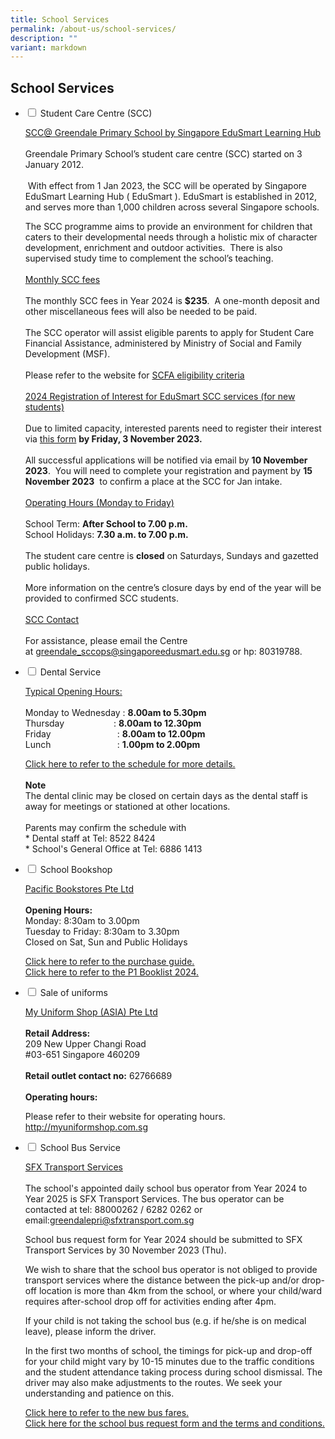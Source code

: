 ```yaml
---
title: School Services
permalink: /about-us/school-services/
description: ""
variant: markdown
---
```

## **School Services**

<ul class="jekyllcodex_accordion">
<li><input id="accordion1" type="checkbox">  
<label for="accordion1">Student Care Centre (SCC)</label><div>  
<p><u>SCC@ Greendale Primary School by Singapore EduSmart Learning Hub</u> 
	<br><br>Greendale Primary School’s student care centre (SCC) started on 3 January 2012.<br><br>&nbsp;With effect from 1 Jan 2023, the SCC will be operated by Singapore EduSmart Learning Hub ( EduSmart ). EduSmart is established in 2012, and serves more than 1,000 children across several Singapore schools.&nbsp;&nbsp;

The SCC programme aims to provide an environment for children that caters to their developmental needs through a holistic mix of character development, enrichment and outdoor activities.&nbsp; There is also supervised study time to complement the school’s teaching.
	<br><br>
	<u>Monthly SCC fees</u>
	<br><br>
	The monthly SCC fees in Year 2024 is&nbsp;<b>$235</b>.&nbsp; A one-month deposit and other miscellaneous fees will also be needed to be paid.&nbsp;  <br><br>
The SCC operator will assist eligible parents to apply for Student Care Financial Assistance, administered by Ministry of Social and Family Development (MSF).&nbsp;
<br><br>
Please refer to the website for&nbsp;[SCFA eligibility criteria](https://supportgowhere.life.gov.sg/schemes/SCFA/student-care-fee-assistance-scfa)
	<br><br>
	<u>2024 Registration of Interest for EduSmart SCC services (for new students)</u>
	<br><br>Due to limited capacity, interested parents need to register their interest via&nbsp;<a href="https://zfrmz.com/xh0YVsr5aLMH0Vl46aOH">this form</a>&nbsp;<b>by Friday, 3 November 2023.</b>
<br><br>All successful applications will be notified via email by&nbsp;<b>10 November 2023</b>.&nbsp; You will need to complete your registration and payment by&nbsp;<b>15 November 2023</b>&nbsp; to confirm a place at the SCC for Jan intake.
<br><br>
	<u>Operating Hours (Monday to Friday)</u>
	<br><br>
	School Term:&nbsp;<b>After School to 7.00 p.m.</b><br>
	School Holidays:&nbsp;<b>7.30 a.m. to 7.00 p.m.</b><br><br>
	The student care centre is&nbsp;<b>closed</b>&nbsp;on Saturdays, Sundays and gazetted public holidays.
	<br><br>
More information on the centre’s closure days by end of the year will be provided to confirmed SCC students.
<br><br>
	<u>SCC Contact</u>
<br><br>For assistance, please email the Centre at&nbsp;<a href="mailto:greendale_sccops@singaporeedusmart.edu.sg">greendale_sccops@singaporeedusmart.edu.sg</a> or hp: 80319788.
</p>  
</div></li> 

<li><input id="accordion2" type="checkbox">  
<label for="accordion2">Dental Service</label><div>  
<p>
	<u>Typical Opening Hours:</u>
	<br><br>
	Monday to Wednesday :&nbsp;<b>8.00am to 5.30pm</b><br>
	Thursday&nbsp; &nbsp; &nbsp; &nbsp; &nbsp; &nbsp; &nbsp; &nbsp; &nbsp; &nbsp; : <b>8.00am to 12.30pm</b>
<br>
	Friday&nbsp; &nbsp; &nbsp; &nbsp; &nbsp; &nbsp; &nbsp; &nbsp; &nbsp; &nbsp; &nbsp; &nbsp; &nbsp; &nbsp;:&nbsp;<b>8.00am to 12.00pm</b><br>
	Lunch&nbsp; &nbsp; &nbsp; &nbsp; &nbsp; &nbsp; &nbsp; &nbsp; &nbsp; &nbsp; &nbsp; &nbsp; &nbsp; &nbsp;:&nbsp;<b>1.00pm to 2.00pm</b>
<br>
	
<a href="/files/Dental%20Schedule/dental%20schedule%20oct%202023.pdf" target="_blank">Click here to refer to the schedule for more details.</a>
	<br><br>
	<b>Note</b>
	<br>
	The dental clinic may be closed on certain days as the dental staff is away for meetings or stationed at other locations.
	<br><br>
	Parents may confirm the schedule with <br>
	* Dental staff at Tel: 8522 8424
	<br>
	* School's General Office at Tel: 6886 1413
</p>  
</div></li>  

<li><input id="accordion3" type="checkbox">  
<label for="accordion3">School Bookshop</label><div>  
	<p><u>Pacific Bookstores Pte Ltd</u>
	<br><br>
		<b>Opening Hours:</b>
		<br>
		Monday: 8:30am to 3.00pm<br>
		Tuesday to Friday: 8:30am to 3.30pm<br>
Closed on Sat, Sun and Public Holidays
	</p>
	<p>
		<a href="/files/School%20Services/pbguide2024.pdf" target="_blank">Click here to refer to the purchase guide.</a>
		<br>
		<a href="/files/School%20Services/p1booklist2024.pdf" target="_blank">Click here to refer to the P1 Booklist 2024.</a>
		<br>
	</p>
</div></li>  

<li><input id="accordion4" type="checkbox">  
<label for="accordion4">Sale of uniforms</label><div>  
	<p><u>My Uniform Shop (ASIA) Pte Ltd</u>
		<br><br>
		<b>Retail Address:</b><br>
209 New Upper Changi Road<br>
#03-651 Singapore 460209
		<br><br>
		<b>Retail outlet contact no:</b> 62766689
		<br><br>
		<b>Operating hours:</b><br>
		
Please refer to their website for operating hours. <a href="http://myuniformshop.com.sg">http://myuniformshop.com.sg</a>
	</p>  
</div></li>  

<li><input id="accordion5" type="checkbox">  
<label for="accordion5">School Bus Service</label><div>  
	<p><u>SFX Transport Services</u>
		<br><br>
The school's appointed daily school bus operator from Year 2024 to Year 2025 is SFX Transport Services.  The bus operator can be contacted at tel: 88000262 / 6282 0262 or email:<a href="greendalepri@sfxtransport.com.sg">greendalepri@sfxtransport.com.sg</a>
</p><p>
School bus request form for Year 2024 should be submitted to SFX Transport Services by 30 November 2023 (Thu).
</p>
<p>
We wish to share that the school bus operator is not obliged to provide transport services where the distance between the pick-up and/or drop-off location is more than 4km from the school, or where your child/ward requires after-school drop off for activities ending after 4pm.
</p>
<p>
If your child is not taking the school bus (e.g. if he/she is on medical leave), please inform the driver. 
</p>
<p>
In the first two months of school, the timings for pick-up and drop-off for your child might vary by 10-15 minutes due to the traffic conditions and the student attendance taking process during school dismissal.  The driver may also make adjustments to the routes.  We seek your understanding and patience on this.
</p>
<a href="/files/School%20Services/school%20bus%20prices%202024%20and%202025.pdf" target="_blank">Click here to refer to the new bus fares.
<br></a><a href="/files/School%20Services/school%20bus%20request.pdf" target="_blank"> Click here for the school bus request form and the terms and conditions.</a>
<p></p></div></li></ul>